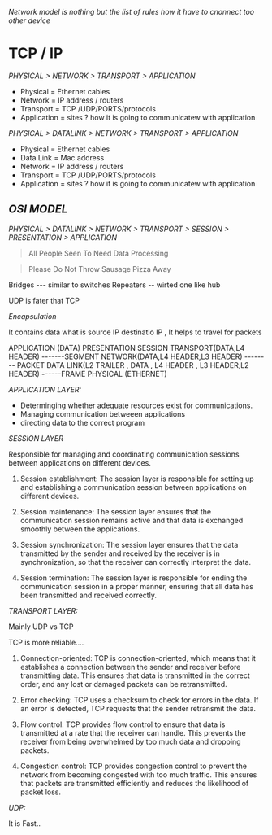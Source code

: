 
*Network model is nothing but the list of rules how  it have to cnonnect too other device*

# TCP / IP

*PHYSICAL > NETWORK > TRANSPORT > APPLICATION*

- Physical = Ethernet cables
- Network = IP address / routers
- Transport = TCP /UDP/PORTS/protocols
- Application = sites  ? how it is going to communicatew with application



*PHYSICAL > DATALINK > NETWORK > TRANSPORT > APPLICATION*

- Physical = Ethernet cables
- Data Link =  Mac address
- Network = IP address / routers
- Transport = TCP /UDP/PORTS/protocols
- Application = sites  ? how it is going to communicatew with application


## *OSI MODEL*

*PHYSICAL > DATALINK > NETWORK > TRANSPORT > SESSION  > PRESENTATION > APPLICATION*



> All People Seen To Need Data Processing

> Please Do Not Throw Sausage Pizza Away

Bridges --- similar to switches
Repeaters -- wirted one like hub


UDP is fater that TCP


*Encapsulation*

It contains data what is source IP destinatio IP , It helps to travel for packets

APPLICATION  (DATA)
PRESENTATION 
SESSION
TRANSPORT(DATA,L4 HEADER)  -------SEGMENT
NETWORK(DATA,L4 HEADER,L3 HEADER) -------- PACKET
DATA LINK(L2 TRAILER , DATA , L4 HEADER , L3 HEADER,L2 HEADER) ------FRAME
PHYSICAL (ETHERNET)

*APPLICATION LAYER:*

- Determinging whether adequate resources exist  for communications.
- Managing communication betweeen applications 
- directing data to the correct program


*SESSION LAYER*

Responsible for managing and coordinating communication sessions between applications on different devices.

1.  Session establishment: The session layer is responsible for setting up and establishing a communication session between applications on different devices.
    
2.  Session maintenance: The session layer ensures that the communication session remains active and that data is exchanged smoothly between the applications.
    
3.  Session synchronization: The session layer ensures that the data transmitted by the sender and received by the receiver is in synchronization, so that the receiver can correctly interpret the data.
    
4.  Session termination: The session layer is responsible for ending the communication session in a proper manner, ensuring that all data has been transmitted and received correctly.


*TRANSPORT LAYER:*

Mainly UDP vs TCP 

TCP is more reliable....

1.  Connection-oriented: TCP is connection-oriented, which means that it establishes a connection between the sender and receiver before transmitting data. This ensures that data is transmitted in the correct order, and any lost or damaged packets can be retransmitted.
    
2.  Error checking: TCP uses a checksum to check for errors in the data. If an error is detected, TCP requests that the sender retransmit the data.
    
3.  Flow control: TCP provides flow control to ensure that data is transmitted at a rate that the receiver can handle. This prevents the receiver from being overwhelmed by too much data and dropping packets.
    
4.  Congestion control: TCP provides congestion control to prevent the network from becoming congested with too much traffic. This ensures that packets are transmitted efficiently and reduces the likelihood of packet loss.

*UDP:*

It is Fast..


